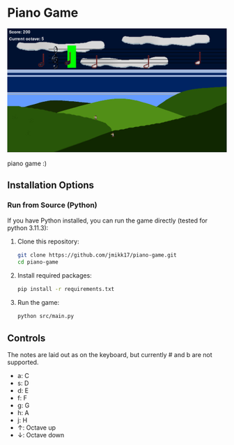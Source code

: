 # Piano Game

![Piano Game Screenshot](screenshot.png "Piano Game in action")

piano game :)

## Installation Options

### Run from Source (Python)
If you have Python installed, you can run the game directly (tested for python 3.11.3):

1. Clone this repository:
   ```bash
   git clone https://github.com/jmikk17/piano-game.git
   cd piano-game
   ```
2. Install required packages:
   ```bash
   pip install -r requirements.txt
   ```
4. Run the game:
   ```bash
   python src/main.py
   ```

## Controls
The notes are laid out as on the keyboard, but currently # and b are not supported.

- a: C
- s: D
- d: E
- f: F
- g: G
- h: A
- j: H
- &uarr;: Octave up
- &darr;: Octave down
